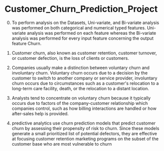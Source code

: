 # Customer_Churn_Prediction_Project
0. To perform analysis on the Datasets, Uni-variate, and Bi-variate analysis was performed on both categorical and numerical typed features. Uni-variate analysis was performed on each feature whereas the Bi-variate analysis was performed for every input feature concerning the output feature Churn.
1. Customer churn, also known as customer retention, customer turnover, or customer defection, is the loss of clients or customers.

2. Companies usually make a distinction between voluntary churn and involuntary churn. Voluntary churn occurs due to a decision by the customer to switch to another company or service provider, involuntary churn occurs due to circumstances such as a customer's relocation to a long-term care facility, death, or the relocation to a distant location.

3. Analysts tend to concentrate on voluntary churn because it typically occurs due to factors of the company-customer relationship which companies control, such as how billing interactions are handled or how after-sales help is provided.

4. predictive analytics use churn prediction models that predict customer churn by assessing their propensity of risk to churn. Since these models generate a small prioritized list of potential defectors, they are effective at focusing customer retention marketing programs on the subset of the customer base who are most vulnerable to churn
